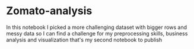 # Zomato-analysis
In this notebook I picked a more challenging dataset with bigger rows and messy data so I can find a challenge for my preprocessing skills, business analysis and visualization that's my second notebook to publish
